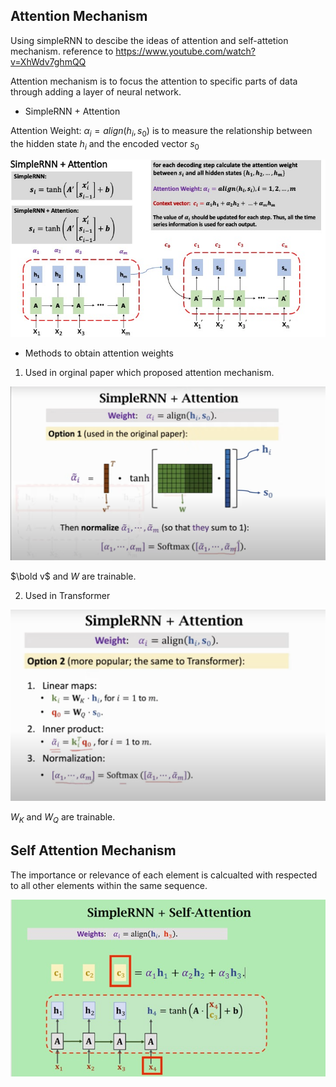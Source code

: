 ## Attention Mechanism

Using simpleRNN to descibe the ideas of attention and self-attetion mechanism. reference to https://www.youtube.com/watch?v=XhWdv7ghmQQ

Attention mechanism is to focus the attention to specific parts of data through adding a layer of neural network.

* SimpleRNN + Attention

Attention Weight: $\alpha_i = align(h_i, s_0)$  is to measure the relationship between the hidden state $h_i$ and the encoded vector $s_0$


![Alt text](figures/AttentionMechanism.jpg?raw=true "Attention") 


* Methods to obtain attention weights

1. Used in orginal paper which proposed attention mechanism.

![Alt text](figures/AttentionWeight_1.png?raw=true "Attention") 

$\bold v$ and $W$ are trainable.

2. Used in Transformer

![Alt text](figures/AttentionWeight_2.png?raw=true "Attention") 

$W_K$ and $W_Q$ are trainable.


## Self Attention Mechanism

The importance or relevance of each element is calcualted with respected to all other elements within the same sequence.

![Alt text](figures/SelfAttentionMechanism.jpg?raw=true "Attention") 


